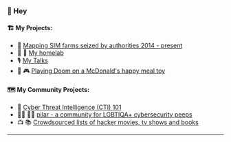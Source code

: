 ###  👋 Hey

#### 🏗️ My Projects:

* 🚜 [Mapping SIM farms seized by authorities 2014 - present](https://github.com/thequietlife/SIM-farms)
* 🧰 🚧 [My homelab](https://github.com/thequietlife/homelab)
* 🎙️ [My Talks](https://github.com/thequietlife/talks)
* 🍔 🎮 [Playing Doom on a McDonald's happy meal toy](https://github.com/thequietlife/mcdonalds-happy-meal-toy-doom)

#### 🗺️ My Community Projects:

* 📓 [Cyber Threat Intelligence (CTI) 101](https://github.com/thequietlife/CTI-101)
* 🏳️‍⚧️ 🏳️‍🌈 [pilar - a community for LGBTIQA+ cybersecurity peeps](https://github.com/thequietlife/pilar)
* 📺 📚 [Crowdsourced lists of hacker movies, tv shows and books](https://github.com/hacker-playlists)
____________






